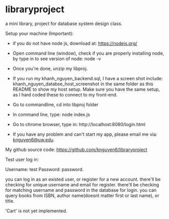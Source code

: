 # libraryproject
a mini library, project for database system design class.

Setup your machine (Important):
- if you do not have node js, download at: https://nodejs.org/ 
- Open command line (window), check if you are properly installing node, by type in to see version of node: node -v
- Once you're done, unzip my libproj.
- If you run my khanh_nguyen_backend.sql, I have a screen shot include: khanh_nguyen_databse_host_screenshot in the same folder as this README to show my host setup. Make sure you have the same setup, as I hard coded these to connect to my front-end.
- Go to commandline, cd into libproj folder
- In command line, type: node index.js
- Go to chrome browser, type in: http://localhost:8080/login.html

- If you have any problem and can't start my app, please email me via: knguyen6@uw.edu.


My github source code: https://github.com/knguyen6/libraryproject

Test user log in:

Username: test
Password: password.

 you can log in as an existed user, or register for a new account.
 there'll be checking for unique username and email for register.
 there'll be checking for matching username and password in the database for login.
 you can query books from ISBN, author name(doesnt matter first or last name), or title.

 'Cart' is not yet implemented.

